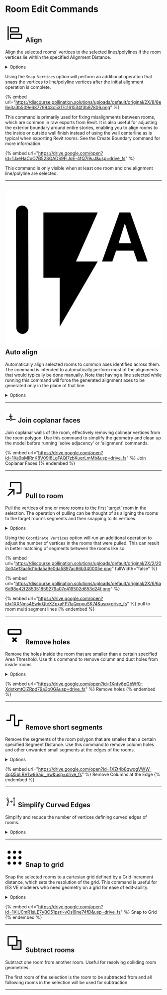 # Room Edit Commands

## ![](../../.gitbook/assets/align.svg#thumbnail) Align

Align the selected rooms' vertices to the selected lines/polylines if the room vertices lie within the specified Alignment Distance.

<details>

<summary>Options</summary>

**Distance**

  The maximum distance between a room vertex and the line or polyline at which point the vertex will be aligned to the line

**Snap Vertices**

  Select to snap the room vertices to the line/polyline vertices after the initial alignment operation is complete

**Constrain Edges**

  Select to have all axes of the room edges that were not pulled to the line geometry be preserved

</details>

Using the `Snap Vertices` option will perform an additional operation that snaps the vertices to line/polyline vertices after the initial alignment operation is complete.

{% embed url="https://discourse.pollination.solutions/uploads/default/original/2X/8/8e6e3a3b509e68779943c53f7c161534f3b87806.png" %}

This command is primarily used for fixing misalignments between rooms, which are common in raw exports from Revit. It is also useful for adjusting the exterior boundary around entire stories, enabling you to align rooms to the inside or outside wall finish instead of using the wall centerline as is typical when exporting Revit rooms. See the Create Boundary command for more information.

{% embed url="https://drive.google.com/open?id=1JxeHaCoO7B52SQADS9FlJoE-4fQ7i9uJ&usp=drive_fs" %}

This command is only visible when at least one room and one alignment line/polyline are selected.

---

## ![](../../.gitbook/assets/auto-align.svg#thumbnail) Auto align

Automatically align selected rooms to common axes identified across them. The command is intended to automatically perform most of the alignments that would typically be done manually. Note that having a line selected while running this command will force the generated alignment axes to be generated only in the plane of that line.

<details>

<summary>Options</summary>

**Distance**

  The distance with which room vertices will be aligned to common axes. No vertex in the input rooms will be moved more than this distance

**Exclude Angle**

  A positive number in degrees for the maximum difference that a geometry segment can differ from the alignment axes for it to be ignored/excluded from alignment

**Axes Only**

  Select to have this command only output the common axes of the selected rooms into the scene and not perform any auto-alignment of rooms with these axes. This can give more control over which axes are or are not used by allowing manual selection and aligning with desired axes

</details>

---

## ![](../../.gitbook/assets/merge-coplanar.svg#thumbnail) Join coplanar faces

Join coplanar walls of the room, effectively removing colinear vertices from the room polygon. Use this command to simplify the geometry and clean up the model before running 'solve adjacency' or 'alignment' commands.

{% embed url="https://drive.google.com/open?id=1Xa9pMIRnK8V09I8LgFAQI7zbKuqrLmMb&usp=drive_fs" %}
Join Coplanar Faces
{% endembed %}

---

## ![](../../.gitbook/assets/pull-to-room.svg#thumbnail) Pull to room

Pull the vertices of one or more rooms to the first 'target' room in the selection. The operation of pulling can be thought of as aligning the rooms to the target room's segments and then snapping to its vertices.

<details>

<summary>Options</summary>

**Pull Distance**

  The maximum distance between a room vertex and the target room edges at which point the vertex will be pulled to the target room

**Coordinate Vertices**

  Select to further coordinate the vertices after the initial pulling operation is complete. Coordination means that any vertices of the target room that lie within the specified distance to a pulled room but were NOT matched to a vertex on that room will be inserted into the pulled room

**Constrain Edges**

  Select to have all axes of the room edges that were not pulled to the adjacent room be preserved

**Invert Selection**

  Select to have the command pull the first room in the selection to all other rooms in the selection. This is the inverse of the default behavior, which uses the first room in the selection as a target and then pulls all following rooms to it

</details>

Using the `Coordinate Vertices` option will run an additional operation to adjust the number of vertices in the rooms that were pulled. This can result in better matching of segments between the rooms like so:

{% embed url="https://discourse.pollination.solutions/uploads/default/original/2X/2/203c04e13aa5d1bda5a9e0da5897ac86b340005e.png" fullWidth="false" %}

{% embed url="https://discourse.pollination.solutions/uploads/default/original/2X/6/6a6d98e42f285051859279a07c419502d653d24f.png" %}

{% embed url="https://drive.google.com/open?id=1XXNms4EwkrQteXZpxaFP7laQxpouSK74&usp=drive_fs" %}
pull to room multi segment lines
{% endembed %}

---

## ![](../../.gitbook/assets/remove-small-holes.svg#thumbnail) Remove holes

Remove the holes inside the room that are smaller than a certain specified Area Threshold. Use this command to remove column and duct holes from inside rooms.

<details>

<summary>Options</summary>

**Area Threshold**

  The maximum area for a hole below which it will be removed

</details>

{% embed url="https://drive.google.com/open?id=1Xnfv6pGbWf0-XdxtkmtCiZRpd79a3o0G&usp=drive_fs" %}
Remove holes
{% endembed %}

---

## ![](../../.gitbook/assets/remove-short-segments.svg#thumbnail) Remove short segments

Remove the segments of the room polygon that are smaller than a certain specified Segment Distance. Use this command to remove column holes and other unwanted small segments at the edges of the rooms.

<details>

<summary>Options</summary>

**Segment Distance**

  The maximum length of a segment below which it will be removed

</details>

{% embed url="https://drive.google.com/open?id=1XZt4b8qwogVWW-4qQ5bLBV1w9Saul_nw&usp=drive_fs" %}
Remove Columns at the Edge
{% endembed %}

---

## ![](../../.gitbook/assets/simplify-curved-room.svg#thumbnail) Simplify Curved Edges

Simplify and reduce the number of vertices defining curved edges of rooms.

<details>

<summary>Options</summary>

**Deviation Distance**

  The distance that a curved part of the room is allowed to differ from a straight line. Lower tolerance values correspond to a higher resolution of curvature with more vertices

</details>

---

## ![](../../.gitbook/assets/snap-to-grid.svg#thumbnail) Snap to grid

Snap the selected rooms to a cartesian grid defined by a Grid Increment distance, which sets the resolution of the grid. This command is useful for IES VE modelers who need geometry on a grid for ease of edit-ability.

<details>

<summary>Options</summary>

**Grid Increment**

  A positive number for dimension of each grid cell. This should be less than the smallest detail to resolve on the rooms. NOTE that this value can be different from the grid size in the preview

**Exclude Angle**

  A positive number in degrees for the maximum difference that a geometry segment can differ from the grid for it to be ignored/excluded from snapping. Setting the exclude angle to zero will guarantee that all geometry is snapped to the grid. However, this may produce jagged geometries, particularly when there are parts of a geometry that are not intended to be aligned with a grid

</details>

{% embed url="https://drive.google.com/open?id=1XiU0mR1sLE7yBO51psrl-vOsI9ne74fD&usp=drive_fs" %}
Snap to Grid
{% endembed %}

---

## ![](../../.gitbook/assets/subtract-rooms.svg#thumbnail) Subtract rooms

Subtract one room from another room. Useful for resolving colliding room geometries.

The first room of the selection is the room to be subtracted from and all following rooms in the selection will be used for subtraction.

---

<style>
img[src*="#thumbnail"] {
   width:30px;
   height:30px;
}
</style>